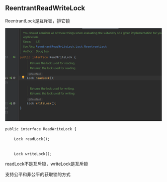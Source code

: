 ReentrantReadWriteLock
--

ReentrantLock是互斥锁，排它锁


![img_33.png](img/img_33.png)


    public interface ReadWriteLock {
    
        Lock readLock();
        

        Lock writeLock();

readLock不是互斥锁，writeLock是互斥锁

支持公平和非公平的获取锁的方式